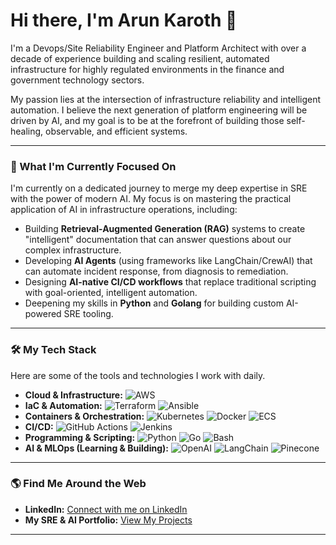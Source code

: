 # Hi there, I'm Arun Karoth 👋

I'm a Devops/Site Reliability Engineer and Platform Architect with over a decade of experience building and scaling resilient, automated infrastructure for highly regulated environments in the finance and government technology sectors.

My passion lies at the intersection of infrastructure reliability and intelligent automation. I believe the next generation of platform engineering will be driven by AI, and my goal is to be at the forefront of building those self-healing, observable, and efficient systems.

---

### 🔭 What I'm Currently Focused On

I'm currently on a dedicated journey to merge my deep expertise in SRE with the power of modern AI. My focus is on mastering the practical application of AI in infrastructure operations, including:

* Building **Retrieval-Augmented Generation (RAG)** systems to create "intelligent" documentation that can answer questions about our complex infrastructure.
* Developing **AI Agents** (using frameworks like LangChain/CrewAI) that can automate incident response, from diagnosis to remediation.
* Designing **AI-native CI/CD workflows** that replace traditional scripting with goal-oriented, intelligent automation.
* Deepening my skills in **Python** and **Golang** for building custom AI-powered SRE tooling.

---

### 🛠️ My Tech Stack

Here are some of the tools and technologies I work with daily.

* **Cloud & Infrastructure:**
    ![AWS](https://img.shields.io/badge/AWS-232F3E?style=for-the-badge&logo=amazon-aws&logoColor=white)
* **IaC & Automation:**
    ![Terraform](https://img.shields.io/badge/Terraform-7B42BC?style=for-the-badge&logo=terraform&logoColor=white)
    ![Ansible](https://img.shields.io/badge/Ansible-EE0000?style=for-the-badge&logo=ansible&logoColor=white)
* **Containers & Orchestration:**
    ![Kubernetes](https://img.shields.io/badge/Kubernetes-326CE5?style=for-the-badge&logo=kubernetes&logoColor=white)
    ![Docker](https://img.shields.io/badge/Docker-2496ED?style=for-the-badge&logo=docker&logoColor=white)
    ![ECS](https://img.shields.io/badge/Amazon%20ECS-FF9900?style=for-the-badge&logo=amazon-ecs&logoColor=white)
* **CI/CD:**
    ![GitHub Actions](https://img.shields.io/badge/GitHub%20Actions-2088FF?style=for-the-badge&logo=github-actions&logoColor=white)
    ![Jenkins](https://img.shields.io/badge/Jenkins-D24939?style=for-the-badge&logo=jenkins&logoColor=white)
* **Programming & Scripting:**
    ![Python](https://img.shields.io/badge/Python-3776AB?style=for-the-badge&logo=python&logoColor=white)
    ![Go](https://img.shields.io/badge/Go-00ADD8?style=for-the-badge&logo=go&logoColor=white)
    ![Bash](https://img.shields.io/badge/Bash-4EAA25?style=for-the-badge&logo=gnubash&logoColor=white)
* **AI & MLOps (Learning & Building):**
    ![OpenAI](https://img.shields.io/badge/OpenAI-412991?style=for-the-badge&logo=openai&logoColor=white)
    ![LangChain](https://img.shields.io/badge/LangChain-153D2E?style=for-the-badge&logo=langchain&logoColor=white)
    ![Pinecone](https://img.shields.io/badge/Pinecone-3B79D5?style=for-the-badge&logo=pinecone&logoColor=white)

---

### 🌎 Find Me Around the Web

* **LinkedIn:** [Connect with me on LinkedIn](https://www.linkedin.com/in/arun-karoth-9aa21a39/)
* **My SRE & AI Portfolio:** [View My Projects](https://github.com/akaroth)

---
